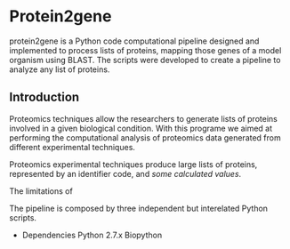 
# Protein2gene

protein2gene is a Python code computational pipeline designed and implemented to process lists of proteins, mapping those genes of a model organism using BLAST. 
The scripts were developed to create a pipeline to analyze any list of proteins. 

## Introduction

Proteomics techniques allow the researchers to generate lists of proteins involved in a given biological condition. With this programe we aimed at performing the computational analysis of proteomics data generated from different experimental techniques. 

Proteomics experimental techniques produce large lists of proteins, represented by an identifier code, and *some calculated values*.

The limitations of 

The pipeline is composed by three independent but interelated Python scripts. 

- Dependencies
Python 2.7.x
Biopython
